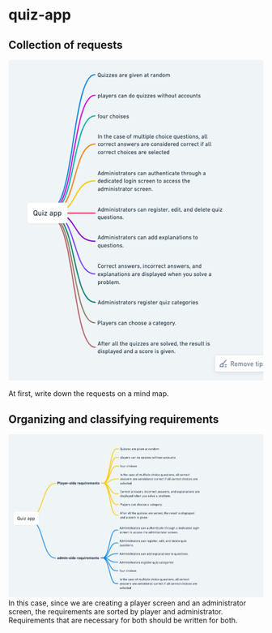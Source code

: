 # quiz-app

## Collection of requests

![collection of requests](./images/スクリーンショット%202024-10-07%202.36.00.png)

At first, write down the requests on a mind map.

## Organizing and classifying requirements

![organizing and classifying requirements](./images/スクリーンショット%202024-10-07%202.49.51.png)
In this case, since we are creating a player screen and an administrator screen, the requirements are sorted by player and administrator.
Requirements that are necessary for both should be written for both.
